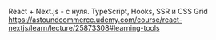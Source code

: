 React + Next.js - с нуля. TypeScript, Hooks, SSR и CSS Grid
https://astoundcommerce.udemy.com/course/react-nextjs/learn/lecture/25873308#learning-tools
